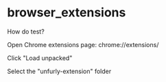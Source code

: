 # browser_extensions

How do test?

Open Chrome extensions page: chrome://extensions/

Click "Load unpacked"

Select the "unfurly-extension" folder

